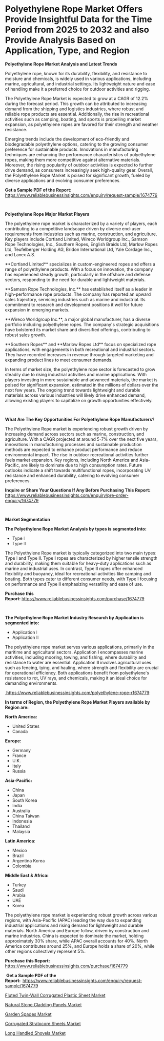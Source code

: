<p><h1>Polyethylene Rope Market Offers Provide Insightful Data for the Time Period from 2025 to 2032 and also Provide Analysis Based on Application, Type, and Region</h1></p><p><strong>Polyethylene Rope Market Analysis and Latest Trends</strong></p>
<p><p>Polyethylene rope, known for its durability, flexibility, and resistance to moisture and chemicals, is widely used in various applications, including marine, agricultural, and industrial settings. Its lightweight nature and ease of handling make it a preferred choice for outdoor activities and rigging.</p><p>The Polyethylene Rope Market is expected to grow at a CAGR of 12.2% during the forecast period. This growth can be attributed to increasing demand from the shipping and logistics industries, where robust and reliable rope products are essential. Additionally, the rise in recreational activities such as camping, boating, and sports is propelling market expansion, as polyethylene ropes are favored for their strength and weather resistance.</p><p>Emerging trends include the development of eco-friendly and biodegradable polyethylene options, catering to the growing consumer preference for sustainable products. Innovations in manufacturing techniques are enhancing the performance characteristics of polyethylene ropes, making them more competitive against alternative materials. Moreover, the rising popularity of outdoor activities is expected to further drive demand, as consumers increasingly seek high-quality gear. Overall, the Polyethylene Rope Market is poised for significant growth, fueled by diverse applications and evolving consumer preferences.</p></p>
<p><strong>Get a Sample PDF of the Report:&nbsp;</strong> <a href="https://www.reliablebusinessinsights.com/enquiry/request-sample/1674779?utm_campaign=1877&utm_medium=2&utm_source=Github&utm_content=ia&utm_term=25032025&utm_id=polyethylene-rope">https://www.reliablebusinessinsights.com/enquiry/request-sample/1674779</a></p>
<p>&nbsp;</p>
<p><strong>Polyethylene Rope Major Market Players</strong></p>
<p><p>The polyethylene rope market is characterized by a variety of players, each contributing to a competitive landscape driven by diverse end-user requirements from industries such as marine, construction, and agriculture. Key players include Cortland Limited, Wireco Worldgroup Inc., Samson Rope Technologies, Inc., Southern Ropes, English Braids Ltd, Marlow Ropes Ltd, Teufelberger Holding AG, Bridon International Ltd, Yale Cordage Inc., and Lanex A.S.</p><p>**Cortland Limited** specializes in custom-engineered ropes and offers a range of polyethylene products. With a focus on innovation, the company has experienced steady growth, particularly in the offshore and defense sectors, responding to the need for durable and lightweight materials.</p><p>**Samson Rope Technologies, Inc.** has established itself as a leader in high-performance rope products. The company has reported an upward sales trajectory, servicing industries such as marine and industrial. Its commitment to research and development positions it well for future expansion in emerging markets.</p><p>**Wireco Worldgroup Inc.**, a major global manufacturer, has a diverse portfolio including polyethylene ropes. The company's strategic acquisitions have bolstered its market share and diversified offerings, contributing to robust sales growth.</p><p>**Southern Ropes** and **Marlow Ropes Ltd** focus on specialized rope applications, with engagements in both recreational and industrial sectors. They have recorded increases in revenue through targeted marketing and expanding product lines to meet consumer demands.</p><p>In terms of market size, the polyethylene rope sector is forecasted to grow steadily due to rising industrial activities and marine applications. With players investing in more sustainable and advanced materials, the market is poised for significant expansion, estimated in the millions of dollars over the next few years. The ongoing trend towards lightweight and durable materials across various industries will likely drive enhanced demand, allowing existing players to capitalize on growth opportunities effectively.</p></p>
<p>&nbsp;</p>
<p><strong>What Are The Key Opportunities For Polyethylene Rope Manufacturers?</strong></p>
<p><p>The Polyethylene Rope market is experiencing robust growth driven by increasing demand across sectors such as marine, construction, and agriculture. With a CAGR projected at around 5-7% over the next five years, innovations in manufacturing processes and sustainable production methods are expected to enhance product performance and reduce environmental impact. The rise in outdoor recreational activities further fuels market expansion. Key regions, including North America and Asia-Pacific, are likely to dominate due to high consumption rates. Future outlooks indicate a shift towards multifunctional ropes, incorporating UV resistance and enhanced durability, catering to evolving consumer preferences.</p></p>
<p><strong>Inquire or Share Your Questions If Any Before Purchasing This Report:</strong> <a href="https://www.reliablebusinessinsights.com/enquiry/pre-order-enquiry/1674779?utm_campaign=1877&utm_medium=2&utm_source=Github&utm_content=ia&utm_term=25032025&utm_id=polyethylene-rope">https://www.reliablebusinessinsights.com/enquiry/pre-order-enquiry/1674779</a></p>
<p>&nbsp;</p>
<p><strong>Market Segmentation</strong></p>
<p><strong>The Polyethylene Rope Market Analysis by types is segmented into:</strong></p>
<p><ul><li>Type I</li><li>Type II</li></ul></p>
<p><p>The Polyethylene Rope market is typically categorized into two main types: Type I and Type II. Type I ropes are characterized by higher tensile strength and durability, making them suitable for heavy-duty applications such as marine and industrial uses. In contrast, Type II ropes offer enhanced flexibility and buoyancy, ideal for recreational activities like camping and boating. Both types cater to different consumer needs, with Type I focusing on performance and Type II emphasizing versatility and ease of use.</p></p>
<p><strong>Purchase this Report:&nbsp;</strong><a href="https://www.reliablebusinessinsights.com/purchase/1674779?utm_campaign=1877&utm_medium=2&utm_source=Github&utm_content=ia&utm_term=25032025&utm_id=polyethylene-rope">https://www.reliablebusinessinsights.com/purchase/1674779</a></p>
<p>&nbsp;</p>
<p><strong>The Polyethylene Rope Market Industry Research by Application is segmented into:</strong></p>
<p><ul><li>Application I</li><li>Application II</li></ul></p>
<p><p>The polyethylene rope market serves various applications, primarily in the maritime and agricultural sectors. Application I encompasses marine activities, including mooring, towing, and fishing, where durability and resistance to water are essential. Application II involves agricultural uses such as fencing, tying, and hauling, where strength and flexibility are crucial for operational efficiency. Both applications benefit from polyethylene's resistance to rot, UV rays, and chemicals, making it an ideal choice for demanding environments.</p></p>
<p><a href="https://www.reliablebusinessinsights.com/polyethylene-rope-r1674779?utm_campaign=1877&utm_medium=2&utm_source=Github&utm_content=ia&utm_term=25032025&utm_id=polyethylene-rope">&nbsp;https://www.reliablebusinessinsights.com/polyethylene-rope-r1674779</a></p>
<p><strong>In terms of Region, the Polyethylene Rope Market Players available by Region are:</strong></p>
<p>
    <p> <strong> North America: </strong>
        <ul>
            <li>United States</li>
            <li>Canada</li>
        </ul>
        </p> 
    <p> <strong> Europe: </strong>
        <ul>
            <li>Germany</li>
            <li>France</li>
            <li>U.K.</li>
            <li>Italy</li>
            <li>Russia</li>
        </ul>
        </p> 
    <p> <strong> Asia-Pacific: </strong>
        <ul>
            <li>China</li>
            <li>Japan</li>
            <li>South Korea</li>
            <li>India</li>
            <li>Australia</li>
            <li>China Taiwan</li>
            <li>Indonesia</li>
            <li>Thailand</li>
            <li>Malaysia</li>
        </ul>
        </p> 
    <p> <strong> Latin America: </strong>
        <ul>
            <li>Mexico</li>
            <li>Brazil</li>
            <li>Argentina Korea</li>
            <li>Colombia</li>
        </ul>
        </p> 
    <p> <strong> Middle East & Africa: </strong>
        <ul>
            <li>Turkey</li>
            <li>Saudi</li>
            <li>Arabia</li>
            <li>UAE</li>
            <li>Korea</li>
        </ul>
    </p>
    </p>
<p><p>The polyethylene rope market is experiencing robust growth across various regions, with Asia-Pacific (APAC) leading the way due to expanding industrial applications and rising demand for lightweight and durable materials. North America and Europe follow, driven by construction and marine industries. China is expected to dominate the market, holding approximately 30% share, while APAC overall accounts for 40%. North America contributes around 25%, and Europe holds a share of 20%, while other regions collectively represent 5%.</p></p>
<p><strong>Purchase this Report: </strong><a href="https://www.reliablebusinessinsights.com/purchase/1674779?utm_campaign=1877&utm_medium=2&utm_source=Github&utm_content=ia&utm_term=25032025&utm_id=polyethylene-rope">https://www.reliablebusinessinsights.com/purchase/1674779</a></p>
<p>&nbsp;<strong>Get a Sample PDF of the Report:&nbsp;&nbsp;</strong><a href="https://www.reliablebusinessinsights.com/enquiry/request-sample/1674779?utm_campaign=1877&utm_medium=2&utm_source=Github&utm_content=ia&utm_term=25032025&utm_id=polyethylene-rope">https://www.reliablebusinessinsights.com/enquiry/request-sample/1674779</a></p>
<p><strong></strong></p>
<p><p><a href="https://github.com/laveeasaadrh/Market-Research-Report-List-1/blob/main/fluted-twin-wall-corrugated-plastic-sheet-market.md?utm_campaign=1877&utm_medium=2&utm_source=Github&utm_content=ia&utm_term=25032025&utm_id=polyethylene-rope">Fluted Twin-Wall Corrugated Plastic Sheet Market</a></p><p><a href="https://github.com/gassmkalay/Market-Research-Report-List-1/blob/main/natural-stone-cladding-panels-market.md?utm_campaign=1877&utm_medium=2&utm_source=Github&utm_content=ia&utm_term=25032025&utm_id=polyethylene-rope">Natural Stone Cladding Panels Market</a></p><p><a href="https://github.com/blauetrelawz/Market-Research-Report-List-1/blob/main/garden-spades-market.md?utm_campaign=1877&utm_medium=2&utm_source=Github&utm_content=ia&utm_term=25032025&utm_id=polyethylene-rope">Garden Spades Market</a></p><p><a href="https://github.com/swaftaenglem/Market-Research-Report-List-1/blob/main/corrugated-stratocore-sheets-market.md?utm_campaign=1877&utm_medium=2&utm_source=Github&utm_content=ia&utm_term=25032025&utm_id=polyethylene-rope">Corrugated Stratocore Sheets Market</a></p><p><a href="https://github.com/porstgowinjq/Market-Research-Report-List-1/blob/main/long-handled-shovels-market.md?utm_campaign=1877&utm_medium=2&utm_source=Github&utm_content=ia&utm_term=25032025&utm_id=polyethylene-rope">Long Handled Shovels Market</a></p></p>